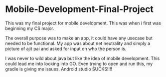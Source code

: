 # Mobile-Development-Final-Project
This was my final project for mobile development. This was when i first was beginning my CS major.

The overall purpose was to make an app, it could have any usecase but needed to be functional. 
My app was about net neutrality and simply a picture of ajit pai and asked for input on who the person is. 

I was never to wild about java but like the idea of mobile development. This could lead me into looking into GO.
Even trying to open and run this, my gradle is giving me issues. Android studio SUCKS!!!!
